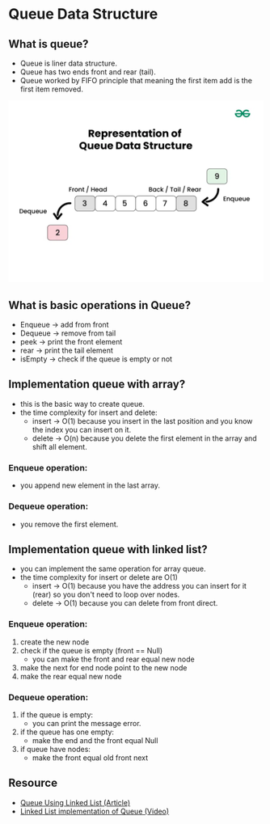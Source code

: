 # Queue Data Structure

## What is queue?
* Queue is liner data  structure.
* Queue has two ends front and rear (tail).
* Queue worked by FIFO principle that meaning the first item add is the first item removed.

![Representation of Queue Data Structure:](../images/representation-queue.jpg)

## What is basic operations in Queue?
* Enqueue -> add from front 
* Dequeue -> remove from tail
* peek    -> print the front element
* rear    -> print the tail element
* isEmpty -> check if the queue is empty or not

## Implementation queue with array?
* this is the basic way to create queue.
* the time complexity for insert and delete:
    * insert -> O(1) because you insert in the last position and you know the index you can insert on it.
    * delete -> O(n) because you delete the first element in the array and shift all element.
### Enqueue operation:
* you append new element in the last array.
### Dequeue operation:
* you remove the first element.
## Implementation queue with linked list?
* you can implement the same operation for array queue.
* the time complexity for insert or delete are O(1) 
    * insert -> O(1) because you have the address you can insert for it (rear) so you don't need to loop over nodes.
    * delete -> O(1) because you can delete from front direct.
### Enqueue operation:
1. create the new node 
2. check if the queue is empty (front == Null) 
    * you can make the front and rear equal new node 
3. make the next for end node point to the new node
4. make the rear equal new node 
### Dequeue operation:
1. if the queue  is empty:
    * you can print the message error.
2. if the queue has one empty:
    * make the end and the front equal Null
3. if queue have nodes:
    * make the front equal old front next 


## Resource
* [Queue Using Linked List (Article)]( https://www.shiksha.com/online-courses/articles/queue-using-linked-list-blogId-144377)
*  [Linked List implementation of Queue (Video)](https://www.youtube.com/watch?v=A5_XdiK4J8A)




